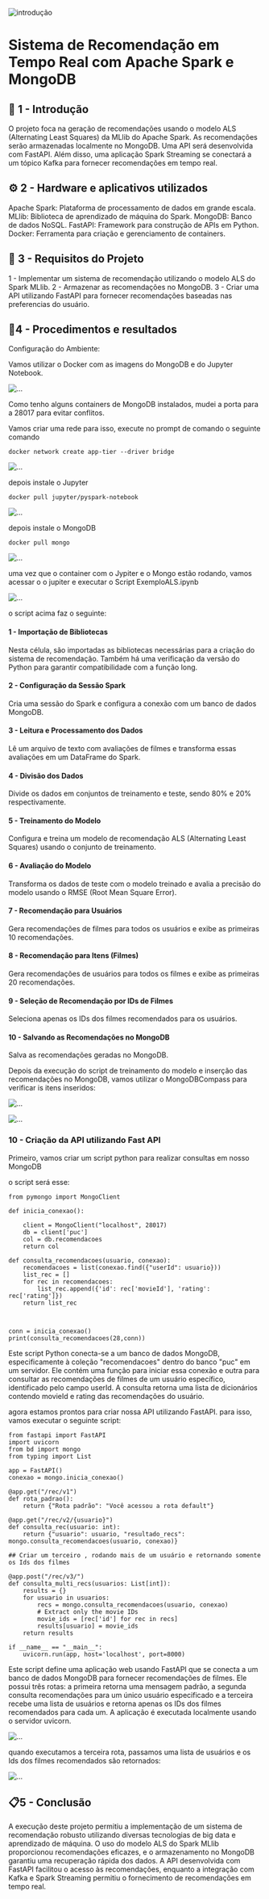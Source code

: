 ![introdução](./assets/intro.png)

# Sistema de Recomendação em Tempo Real com Apache Spark e MongoDB

## 🚀 1 - Introdução 

O projeto foca na geração de recomendações usando o modelo ALS (Alternating Least Squares) da MLlib do Apache Spark. As recomendações serão armazenadas localmente no MongoDB. Uma API será desenvolvida com FastAPI. Além disso, uma aplicação Spark Streaming se conectará a um tópico Kafka para fornecer recomendações em tempo real.


## ⚙️ 2 - Hardware e aplicativos utilizados

Apache Spark: Plataforma de processamento de dados em grande escala.
MLlib: Biblioteca de aprendizado de máquina do Spark.
MongoDB: Banco de dados NoSQL.
FastAPI: Framework para construção de APIs em Python.
Docker: Ferramenta para criação e gerenciamento de containers.
                            
## 📖 3 - Requisitos do Projeto 

1 - Implementar um sistema de recomendação utilizando o modelo ALS do Spark MLlib.
2 - Armazenar as recomendações no MongoDB.
3 - Criar uma API utilizando FastAPI para fornecer recomendações baseadas nas preferencias do usuário.

## 📝4 - Procedimentos e resultados


Configuração do Ambiente:

Vamos utilizar o Docker com as imagens do MongoDB e do Jupyter Notebook.

![...](./assets/docker.png)

Como tenho alguns containers de MongoDB instalados, mudei a porta para a 28017 para evitar conflitos.


Vamos criar uma rede para isso, execute no prompt de comando o seguinte comando

```
docker network create app-tier --driver bridge
```
![...](./assets/rede.png)


depois instale o Jupyter

```
docker pull jupyter/pyspark-notebook
```
![...](./assets/instalacao_jupyter.png)

depois instale o MongoDB

```
docker pull mongo
```

![...](./assets/instalacao_mongo.png)

uma vez que o container com o Jypiter e o Mongo estão rodando, vamos acessar o o jupiter e executar o Script ExemploALS.ipynb

![...](./assets/jupyter.png)

o script acima faz o seguinte:


#### 1 - Importação de Bibliotecas
Nesta célula, são importadas as bibliotecas necessárias para a criação do sistema de recomendação. Também há uma verificação da versão do Python para garantir compatibilidade com a função long.

#### 2 - Configuração da Sessão Spark
Cria uma sessão do Spark e configura a conexão com um banco de dados MongoDB.

#### 3 - Leitura e Processamento dos Dados
Lê um arquivo de texto com avaliações de filmes e transforma essas avaliações em um DataFrame do Spark.

#### 4 - Divisão dos Dados
Divide os dados em conjuntos de treinamento e teste, sendo 80% e 20% respectivamente.

#### 5 - Treinamento do Modelo
Configura e treina um modelo de recomendação ALS (Alternating Least Squares) usando o conjunto de treinamento.

#### 6 - Avaliação do Modelo
Transforma os dados de teste com o modelo treinado e avalia a precisão do modelo usando o RMSE (Root Mean Square Error).

#### 7 - Recomendação para Usuários
Gera recomendações de filmes para todos os usuários e exibe as primeiras 10 recomendações.

#### 8 - Recomendação para Itens (Filmes)
Gera recomendações de usuários para todos os filmes e exibe as primeiras 20 recomendações.

#### 9 - Seleção de Recomendação por IDs de Filmes
Seleciona apenas os IDs dos filmes recomendados para os usuários.

#### 10 - Salvando as Recomendações no MongoDB
Salva as recomendações geradas no MongoDB.


Depois da execução do script de treinamento do modelo e inserção das recomendações no MongoDB, vamos utilizar o MongoDBCompass para verificar is itens inseridos:

![...](./assets/Mongo.png)


![...](./assets/Recomendacoes.png)


### 10 - Criação da API utilizando Fast API

Primeiro, vamos criar um script python para realizar consultas em nosso MongoDB

o script será esse:

```
from pymongo import MongoClient

def inicia_conexao():

    client = MongoClient("localhost", 28017)
    db = client['puc']
    col = db.recomendacoes
    return col

def consulta_recomendacoes(usuario, conexao):
    recomendacoes = list(conexao.find({"userId": usuario}))
    list_rec = []
    for rec in recomendacoes:
        list_rec.append({'id': rec['movieId'], 'rating': rec['rating']})
    return list_rec



conn = inicia_conexao()
print(consulta_recomendacoes(28,conn))
```

Este script Python conecta-se a um banco de dados MongoDB, especificamente à coleção "recomendacoes" dentro do banco "puc" em um servidor. Ele contém uma função para iniciar essa conexão e outra para consultar as recomendações de filmes de um usuário específico, identificado pelo campo userId. A consulta retorna uma lista de dicionários contendo movieId e rating das recomendações do usuário.


agora estamos prontos para criar nossa API utilizando FastAPI. para isso, vamos executar o seguinte script:

```
from fastapi import FastAPI
import uvicorn
from bd import mongo
from typing import List

app = FastAPI()
conexao = mongo.inicia_conexao()

@app.get("/rec/v1")
def rota_padrao():
    return {"Rota padrão": "Você acessou a rota default"}

@app.get("/rec/v2/{usuario}")
def consulta_rec(usuario: int):
    return {"usuario": usuario, "resultado_recs": mongo.consulta_recomendacoes(usuario, conexao)}

## Criar um terceiro , rodando mais de um usuário e retornando somente os Ids dos filmes

@app.post("/rec/v3/")
def consulta_multi_recs(usuarios: List[int]):
    results = {}
    for usuario in usuarios:
        recs = mongo.consulta_recomendacoes(usuario, conexao)
        # Extract only the movie IDs
        movie_ids = [rec['id'] for rec in recs]
        results[usuario] = movie_ids
    return results

if __name__ == "__main__":
    uvicorn.run(app, host='localhost', port=8000)

```

Este script define uma aplicação web usando FastAPI que se conecta a um banco de dados MongoDB para fornecer recomendações de filmes. Ele possui três rotas: a primeira retorna uma mensagem padrão, a segunda consulta recomendações para um único usuário especificado e a terceira recebe uma lista de usuários e retorna apenas os IDs dos filmes recomendados para cada um. A aplicação é executada localmente usando o servidor uvicorn.

![...](./assets/api.png)


quando executamos a terceira rota, passamos uma lista de usuários e os Ids dos filmes recomendados são retornados:

![...](./assets/api2.png)


## 📋5 - Conclusão

A execução deste projeto permitiu a implementação de um sistema de recomendação robusto utilizando diversas tecnologias de big data e aprendizado de máquina. O uso do modelo ALS do Spark MLlib proporcionou recomendações eficazes, e o armazenamento no MongoDB garantiu uma recuperação rápida dos dados. A API desenvolvida com FastAPI facilitou o acesso às recomendações, enquanto a integração com Kafka e Spark Streaming permitiu o fornecimento de recomendações em tempo real.